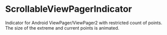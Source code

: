 # ScrollableViewPagerIndicator

Indicator for Android ViewPager/ViewPager2 with restricted count of points. The size of the extreme and current points is animated.
